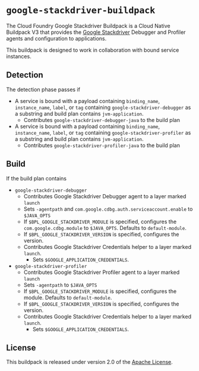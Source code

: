 # `google-stackdriver-buildpack`
The Cloud Foundry Google Stackdriver Buildpack is a Cloud Native Buildpack V3 that provides the [Google Stackdriver][g] Debugger and Profiler agents and configuration to applications.

This buildpack is designed to work in collaboration with bound service instances.

[g]: https://cloud.google.com/stackdriver/

## Detection
The detection phase passes if

* A service is bound with a payload containing `binding_name`, `instance_name`, `label`, or `tag` containing `google-stackdriver-debugger` as a substring and build plan contains `jvm-application`.
  * Contributes `google-stackdriver-debugger-java` to the build plan
* A service is bound with a payload containing `binding_name`, `instance_name`, `label`, or `tag` containing `google-stackdriver-profiler` as a substring and build plan contains `jvm-application`.
  * Contributes `google-stackdriver-profiler-java` to the build plan

## Build
If the build plan contains

* `google-stackdriver-debugger`
  * Contributes Google Stackdriver Debugger agent to a layer marked `launch`
  * Sets `-agentpath` and `com.google.cdbg.auth.serviceaccount.enable` to `$JAVA_OPTS`
  * If `$BPL_GOOGLE_STACKDRIVER_MODULE` is specified, configures the `com.google.cdbg.module` to `$JAVA_OPTS`.  Defaults to `default-module`.
  * If `$BPL_GOOGLE_STACKDRIVER_VERSION` is specified, configures the version.
  * Contributes Google Stackdriver Credentials helper to a layer marked `launch`.
    * Sets `$GOOGLE_APPLICATION_CREDENTIALS`.
* `google-stackdriver-profiler`
  * Contributes Google Stackdriver Profiler agent to a layer marked `launch`
  * Sets `-agentpath` to `$JAVA_OPTS`
  * If `$BPL_GOOGLE_STACKDRIVER_MODULE` is specified, configures the module.  Defaults to `default-module`.
  * If `$BPL_GOOGLE_STACKDRIVER_VERSION` is specified, configures the version.
  * Contributes Google Stackdriver Credentials helper to a layer marked `launch`.
    * Sets `$GOOGLE_APPLICATION_CREDENTIALS`.

## License
This buildpack is released under version 2.0 of the [Apache License][a].

[a]: http://www.apache.org/licenses/LICENSE-2.0

